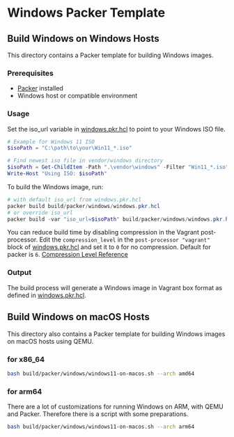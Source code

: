 # Windows Packer Template

## Build Windows on Windows Hosts

This directory contains a Packer template for building Windows images.

### Prerequisites

- [Packer](https://www.packer.io/downloads) installed
- Windows host or compatible environment

### Usage

Set the iso_url variable in [windows.pkr.hcl](windows.pkr.hcl) to point to your Windows ISO file.

```powershell
# Example for Windows 11 ISO
$isoPath = "C:\path\to\your\Win11_*.iso"

# Find newest iso file in vendor/windows directory
$isoPath = Get-ChildItem -Path ".\vendor\windows" -Filter "Win11_*.iso" | Sort-Object LastWriteTime -Descending | Select-Object -First 1 | Select-Object -ExpandProperty FullName
Write-Host "Using ISO: $isoPath"
```

To build the Windows image, run:

```powershell
# with default iso_url from windows.pkr.hcl
packer build build/packer/windows/windows.pkr.hcl
# or override iso_url
packer build -var "iso_url=$isoPath" build/packer/windows/windows.pkr.hcl
```

You can reduce build time by disabling compression in the Vagrant post-processor. Edit the `compression_level` in the `post-processor "vagrant"` block of [windows.pkr.hcl](windows.pkr.hcl) and set it to `0` for no compression.
Default for packer is `6`.
[Compression Level Reference](https://developer.hashicorp.com/packer/docs/post-processors/compress#compression_level)

### Output

The build process will generate a Windows image in Vagrant box format as defined in [windows.pkr.hcl](windows.pkr.hcl).

## Build Windows on macOS Hosts

This directory also contains a Packer template for building Windows images on macOS hosts using QEMU.

### for x86_64

```bash
bash build/packer/windows/windows11-on-macos.sh --arch amd64
```

### for arm64

There are a lot of customizations for running Windows on ARM, with QEMU and Packer. Therefore there is a script with some preparations.

```bash
bash build/packer/windows/windows11-on-macos.sh --arch arm64
```
